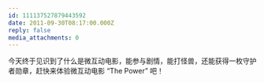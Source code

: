 ```yaml
---
id: 111137527879443592
date: 2011-09-30T08:17:00.000Z
reply: false
media_attachments: 0
---
```


今天终于见识到了什么是微互动电影，能参与剧情，能打怪兽，还能获得一枚守护者勋章，赶快来体验微互动电影 “The Power” 吧！ ​​​​

